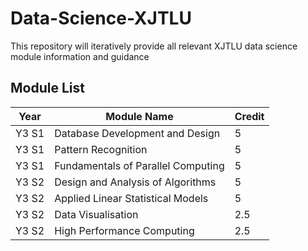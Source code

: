# Data-Science-XJTLU
This repository will iteratively provide all relevant XJTLU data science module information and guidance

## Module List

| Year  | Module Name                        | Credit |
| ----- | ---------------------------------- | ------ |
| Y3 S1 | Database Development and Design    | 5      |
| Y3 S1 | Pattern Recognition                | 5      |
| Y3 S1 | Fundamentals of Parallel Computing | 5      |
| Y3 S2 | Design and Analysis of Algorithms  | 5      |
| Y3 S2 | Applied Linear Statistical Models  | 5      |
| Y3 S2 | Data Visualisation                 | 2.5    |
| Y3 S2 | High Performance Computing         | 2.5    |
